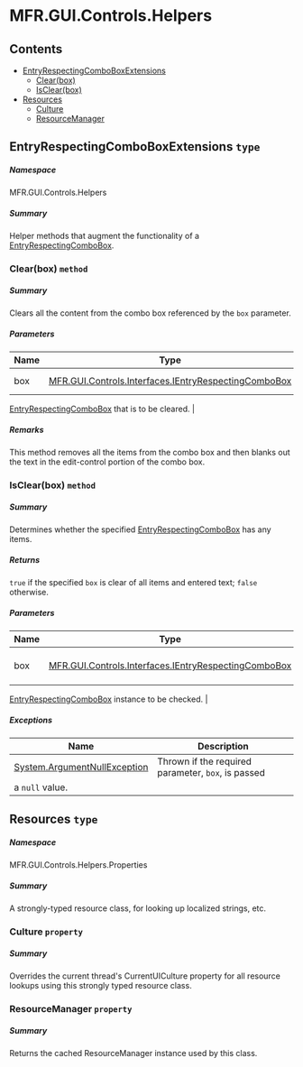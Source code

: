 <a name='assembly'></a>
# MFR.GUI.Controls.Helpers

## Contents

- [EntryRespectingComboBoxExtensions](#T-MFR-GUI-Controls-Helpers-EntryRespectingComboBoxExtensions 'MFR.GUI.Controls.Helpers.EntryRespectingComboBoxExtensions')
  - [Clear(box)](#M-MFR-GUI-Controls-Helpers-EntryRespectingComboBoxExtensions-Clear-MFR-GUI-Controls-Interfaces-IEntryRespectingComboBox- 'MFR.GUI.Controls.Helpers.EntryRespectingComboBoxExtensions.Clear(MFR.GUI.Controls.Interfaces.IEntryRespectingComboBox)')
  - [IsClear(box)](#M-MFR-GUI-Controls-Helpers-EntryRespectingComboBoxExtensions-IsClear-MFR-GUI-Controls-Interfaces-IEntryRespectingComboBox- 'MFR.GUI.Controls.Helpers.EntryRespectingComboBoxExtensions.IsClear(MFR.GUI.Controls.Interfaces.IEntryRespectingComboBox)')
- [Resources](#T-MFR-GUI-Controls-Helpers-Properties-Resources 'MFR.GUI.Controls.Helpers.Properties.Resources')
  - [Culture](#P-MFR-GUI-Controls-Helpers-Properties-Resources-Culture 'MFR.GUI.Controls.Helpers.Properties.Resources.Culture')
  - [ResourceManager](#P-MFR-GUI-Controls-Helpers-Properties-Resources-ResourceManager 'MFR.GUI.Controls.Helpers.Properties.Resources.ResourceManager')

<a name='T-MFR-GUI-Controls-Helpers-EntryRespectingComboBoxExtensions'></a>
## EntryRespectingComboBoxExtensions `type`

##### Namespace

MFR.GUI.Controls.Helpers

##### Summary

Helper methods that augment the functionality of a
[EntryRespectingComboBox](#T-MFR-GUI-Controls-EntryRespectingComboBox 'MFR.GUI.Controls.EntryRespectingComboBox').

<a name='M-MFR-GUI-Controls-Helpers-EntryRespectingComboBoxExtensions-Clear-MFR-GUI-Controls-Interfaces-IEntryRespectingComboBox-'></a>
### Clear(box) `method`

##### Summary

Clears all the content from the combo box referenced by the
`box` parameter.

##### Parameters

| Name | Type | Description |
| ---- | ---- | ----------- |
| box | [MFR.GUI.Controls.Interfaces.IEntryRespectingComboBox](#T-MFR-GUI-Controls-Interfaces-IEntryRespectingComboBox 'MFR.GUI.Controls.Interfaces.IEntryRespectingComboBox') | Reference to the
[EntryRespectingComboBox](#T-MFR-GUI-Controls-EntryRespectingComboBox 'MFR.GUI.Controls.EntryRespectingComboBox')
that is
to be cleared. |

##### Remarks

This method removes all the items from the combo box and then blanks
out the text in the edit-control portion of the combo box.

<a name='M-MFR-GUI-Controls-Helpers-EntryRespectingComboBoxExtensions-IsClear-MFR-GUI-Controls-Interfaces-IEntryRespectingComboBox-'></a>
### IsClear(box) `method`

##### Summary

Determines whether the specified
[EntryRespectingComboBox](#T-MFR-GUI-Controls-EntryRespectingComboBox 'MFR.GUI.Controls.EntryRespectingComboBox')
has any items.

##### Returns

`true` if the specified `box` is
clear of all items and entered text; `false` otherwise.

##### Parameters

| Name | Type | Description |
| ---- | ---- | ----------- |
| box | [MFR.GUI.Controls.Interfaces.IEntryRespectingComboBox](#T-MFR-GUI-Controls-Interfaces-IEntryRespectingComboBox 'MFR.GUI.Controls.Interfaces.IEntryRespectingComboBox') | (Required.) Reference to the
[EntryRespectingComboBox](#T-MFR-GUI-Controls-EntryRespectingComboBox 'MFR.GUI.Controls.EntryRespectingComboBox')
instance to
be checked. |

##### Exceptions

| Name | Description |
| ---- | ----------- |
| [System.ArgumentNullException](http://msdn.microsoft.com/query/dev14.query?appId=Dev14IDEF1&l=EN-US&k=k:System.ArgumentNullException 'System.ArgumentNullException') | Thrown if the required parameter, `box`, is passed
a `null` value. |

<a name='T-MFR-GUI-Controls-Helpers-Properties-Resources'></a>
## Resources `type`

##### Namespace

MFR.GUI.Controls.Helpers.Properties

##### Summary

A strongly-typed resource class, for looking up localized strings, etc.

<a name='P-MFR-GUI-Controls-Helpers-Properties-Resources-Culture'></a>
### Culture `property`

##### Summary

Overrides the current thread's CurrentUICulture property for all
  resource lookups using this strongly typed resource class.

<a name='P-MFR-GUI-Controls-Helpers-Properties-Resources-ResourceManager'></a>
### ResourceManager `property`

##### Summary

Returns the cached ResourceManager instance used by this class.
